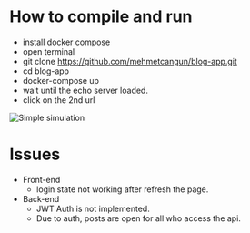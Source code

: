 # How to compile and run
- install docker compose
- open terminal
- git clone https://github.com/mehmetcangun/blog-app.git
- cd blog-app
- docker-compose up
- wait until the echo server loaded.
- click on the 2nd url

![Simple simulation](https://imgur.com/R7w9dvl)

# Issues
- Front-end
  - login state not working after refresh the page.
- Back-end
  - JWT Auth is not implemented.
  - Due to auth, posts are open for all who access the api.
